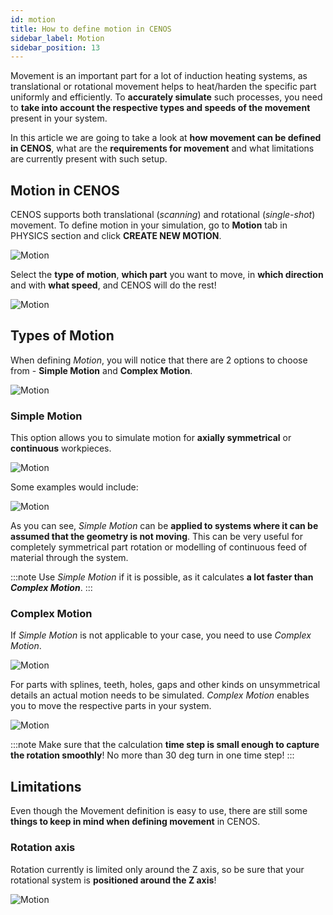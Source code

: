 ```yaml
---
id: motion
title: How to define motion in CENOS
sidebar_label: Motion
sidebar_position: 13
---
```


Movement is an important part for a lot of induction heating systems, as translational or rotational movement helps to heat/harden the specific part uniformly and efficiently. To **accurately simulate** such processes, you need to **take into account the respective types and speeds of the movement** present in your system.

In this article we are going to take a look at **how movement can be defined in CENOS**, what are the **requirements for movement** and what limitations are currently present with such setup.

## Motion in CENOS

CENOS supports both translational (*scanning*) and rotational (*single-shot*) movement. To define motion in your simulation, go to **Motion** tab in PHYSICS section and click **CREATE NEW MOTION**.

<p align="center">

![Motion](assets/motion/1.png)

</p>

Select the **type of motion**, **which part** you want to move, in **which direction** and with **what speed**, and CENOS will do the rest!

<p align="center">

![Motion](assets/motion/2.png)

</p>

## Types of Motion

When defining *Motion*, you will notice that there are 2 options to choose from - **Simple Motion** and **Complex Motion**.

<p align="center">

![Motion](assets/motion/3.png)

</p>

### Simple Motion

This option allows you to simulate motion for **axially symmetrical** or **continuous** workpieces.

<p align="center">

![Motion](assets/motion/4.png)

</p>

Some examples would include:

<p align="center">

![Motion](assets/motion/sm.gif)

</p>

As you can see, *Simple Motion* can be **applied to systems where it can be assumed that the geometry is not moving**. This can be very useful for completely symmetrical part rotation or modelling of continuous feed of material through the system.

:::note
Use *Simple Motion* if it is possible, as it calculates **a lot faster than** ***Complex Motion***.
:::

### Complex Motion

If *Simple Motion* is not applicable to your case, you need to use *Complex Motion*.

<p align="center">

![Motion](assets/motion/5.png)

</p>

For parts with splines, teeth, holes, gaps and other kinds on unsymmetrical details an actual motion needs to be simulated. *Complex Motion* enables you to move the respective parts in your system.

<p align="center">

![Motion](assets/motion/cm.gif)

</p>

:::note
Make sure that the calculation **time step is small enough to capture the rotation smoothly**! No more than 30 deg turn in one time step!
:::

## Limitations

Even though the Movement definition is easy to use, there are still some **things to keep in mind when defining movement** in CENOS.

### Rotation axis

Rotation currently is limited only around the Z axis, so be sure that your rotational system is **positioned around the Z axis**!

<p align="center">

![Motion](assets/motion/7.png)

</p>
